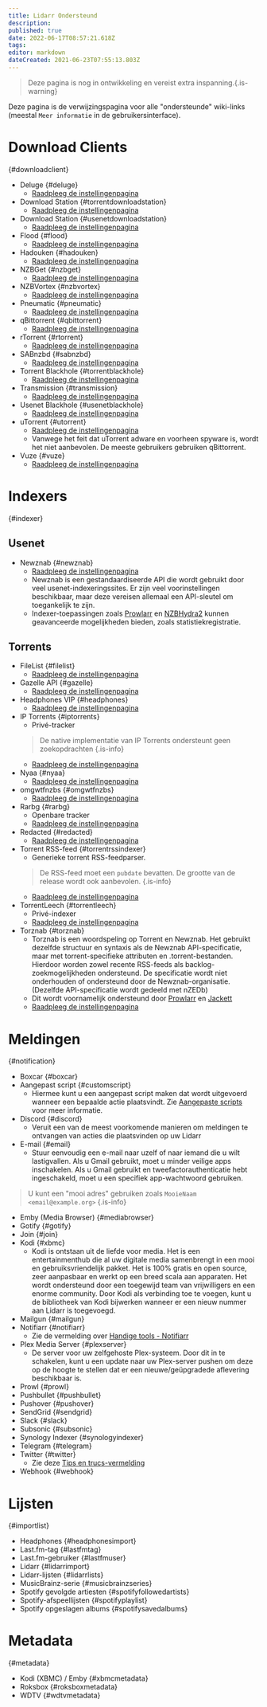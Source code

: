 ```yaml
---
title: Lidarr Ondersteund
description: 
published: true
date: 2022-06-17T08:57:21.618Z
tags: 
editor: markdown
dateCreated: 2021-06-23T07:55:13.803Z
---
```


> Deze pagina is nog in ontwikkeling en vereist extra inspanning.{.is-warning}

Deze pagina is de verwijzingspagina voor alle "ondersteunde" wiki-links (meestal `Meer informatie` in de gebruikersinterface).

# Download Clients

{#downloadclient}

- Deluge {#deluge}
  - [Raadpleeg de instellingenpagina](/lidarr/settings#download-clients)
- Download Station {#torrentdownloadstation}
  - [Raadpleeg de instellingenpagina](/lidarr/settings#download-clients)
- Download Station {#usenetdownloadstation}
  - [Raadpleeg de instellingenpagina](/lidarr/settings#download-clients)
- Flood {#flood}
  - [Raadpleeg de instellingenpagina](/lidarr/settings#download-clients)
- Hadouken {#hadouken}
  - [Raadpleeg de instellingenpagina](/lidarr/settings#download-clients)
- NZBGet {#nzbget}
  - [Raadpleeg de instellingenpagina](/lidarr/settings#download-clients)
- NZBVortex {#nzbvortex}
  - [Raadpleeg de instellingenpagina](/lidarr/settings#download-clients)
- Pneumatic {#pneumatic}
  - [Raadpleeg de instellingenpagina](/lidarr/settings#download-clients)
- qBittorrent {#qbittorrent}
  - [Raadpleeg de instellingenpagina](/lidarr/settings#download-clients)
- rTorrent {#rtorrent}
  - [Raadpleeg de instellingenpagina](/lidarr/settings#download-clients)
- SABnzbd {#sabnzbd}
  - [Raadpleeg de instellingenpagina](/lidarr/settings#download-clients)
- Torrent Blackhole {#torrentblackhole}
  - [Raadpleeg de instellingenpagina](/lidarr/settings#download-clients)
- Transmission {#transmission}
  - [Raadpleeg de instellingenpagina](/lidarr/settings#download-clients)
- Usenet Blackhole {#usenetblackhole}
  - [Raadpleeg de instellingenpagina](/lidarr/settings#download-clients)
- uTorrent {#utorrent}
  - [Raadpleeg de instellingenpagina](/lidarr/settings#download-clients)
  - Vanwege het feit dat uTorrent adware en voorheen spyware is, wordt het niet aanbevolen. De meeste gebruikers gebruiken qBittorrent.
- Vuze {#vuze}
  - [Raadpleeg de instellingenpagina](/lidarr/settings#download-clients)

# Indexers

{#indexer}

## Usenet

- Newznab {#newznab}
  - [Raadpleeg de instellingenpagina](/lidarr/settings#indexer-settings)
  - Newznab is een gestandaardiseerde API die wordt gebruikt door veel usenet-indexeringssites. Er zijn veel voorinstellingen beschikbaar, maar deze vereisen allemaal een API-sleutel om toegankelijk te zijn.
  - Indexer-toepassingen zoals [Prowlarr](/prowlarr) en [NZBHydra2](https://github.com/theotherp/nzbhydra2) kunnen geavanceerde mogelijkheden bieden, zoals statistiekregistratie.

## Torrents

- FileList {#filelist}
  - [Raadpleeg de instellingenpagina](/lidarr/settings#indexer-settings)
- Gazelle API {#gazelle}
  - [Raadpleeg de instellingenpagina](/lidarr/settings#indexer-settings)
- Headphones VIP {#headphones}
  - [Raadpleeg de instellingenpagina](/lidarr/settings#indexer-settings)
- IP Torrents {#iptorrents}
  - Privé-tracker
  > De native implementatie van IP Torrents ondersteunt geen zoekopdrachten {.is-info}
  - [Raadpleeg de instellingenpagina](/lidarr/settings#indexer-settings)
- Nyaa {#nyaa}
  - [Raadpleeg de instellingenpagina](/lidarr/settings#indexer-settings)
- omgwtfnzbs {#omgwtfnzbs}
  - [Raadpleeg de instellingenpagina](/lidarr/settings#indexer-settings)
- Rarbg {#rarbg}
  - Openbare tracker
  - [Raadpleeg de instellingenpagina](/lidarr/settings#indexer-settings)
- Redacted {#redacted}
  - [Raadpleeg de instellingenpagina](/lidarr/settings#indexer-settings)
- Torrent RSS-feed {#torrentrssindexer}
  - Generieke torrent RSS-feedparser.
  > De RSS-feed moet een `pubdate` bevatten. De grootte van de release wordt ook aanbevolen.
  {.is-info}
  - [Raadpleeg de instellingenpagina](/lidarr/settings#indexer-settings)
- TorrentLeech {#torrentleech}
  - Privé-indexer
  - [Raadpleeg de instellingenpagina](/lidarr/settings#indexer-settings)
- Torznab {#torznab}
  - Torznab is een woordspeling op Torrent en Newznab. Het gebruikt dezelfde structuur en syntaxis als de Newznab API-specificatie, maar met torrent-specifieke attributen en .torrent-bestanden. Hierdoor worden zowel recente RSS-feeds als backlog-zoekmogelijkheden ondersteund. De specificatie wordt niet onderhouden of ondersteund door de Newznab-organisatie. (Dezelfde API-specificatie wordt gedeeld met nZEDb)
  - Dit wordt voornamelijk ondersteund door [Prowlarr](/prowlarr) en [Jackett](https://github.com/Jackett/Jackett)
  - [Raadpleeg de instellingenpagina](/lidarr/settings#indexer-settings)

# Meldingen

{#notification}

- Boxcar {#boxcar}
- Aangepast script {#customscript}
  - Hiermee kunt u een aangepast script maken dat wordt uitgevoerd wanneer een bepaalde actie plaatsvindt. Zie [Aangepaste scripts](/lidarr/custom-scripts) voor meer informatie.
- Discord {#discord}
  - Veruit een van de meest voorkomende manieren om meldingen te ontvangen van acties die plaatsvinden op uw Lidarr
- E-mail {#email}
  - Stuur eenvoudig een e-mail naar uzelf of naar iemand die u wilt lastigvallen. Als u Gmail gebruikt, moet u minder veilige apps inschakelen. Als u Gmail gebruikt en tweefactorauthenticatie hebt ingeschakeld, moet u een specifiek app-wachtwoord gebruiken.

 > U kunt een "mooi adres" gebruiken zoals `MooieNaam <email@example.org>` {.is-info}

- Emby (Media Browser) {#mediabrowser}
- Gotify {#gotify}
- Join {#join}
- Kodi {#xbmc}
  - Kodi is ontstaan uit de liefde voor media. Het is een entertainmenthub die al uw digitale media samenbrengt in een mooi en gebruiksvriendelijk pakket. Het is 100% gratis en open source, zeer aanpasbaar en werkt op een breed scala aan apparaten. Het wordt ondersteund door een toegewijd team van vrijwilligers en een enorme community. Door Kodi als verbinding toe te voegen, kunt u de bibliotheek van Kodi bijwerken wanneer er een nieuw nummer aan Lidarr is toegevoegd.
- Mailgun {#mailgun}
- Notifiarr {#notifiarr}
  - Zie de vermelding over [Handige tools - Notifiarr](/useful-tools#notifiarr-fka-discord-notifier)
- Plex Media Server {#plexserver}
  - De server voor uw zelfgehoste Plex-systeem. Door dit in te schakelen, kunt u een update naar uw Plex-server pushen om deze op de hoogte te stellen dat er een nieuwe/geüpgradede aflevering beschikbaar is.
- Prowl {#prowl}
- Pushbullet {#pushbullet}
- Pushover {#pushover}
- SendGrid {#sendgrid}
- Slack {#slack}
- Subsonic {#subsonic}
- Synology Indexer {#synologyindexer}
- Telegram {#telegram}
- Twitter {#twitter}
  - Zie deze [Tips en trucs-vermelding](/useful-tools#twitter)
- Webhook {#webhook}

# Lijsten

{#importlist}

- Headphones {#headphonesimport}
- Last.fm-tag {#lastfmtag}
- Last.fm-gebruiker {#lastfmuser}
- Lidarr {#lidarrimport}
- Lidarr-lijsten {#lidarrlists}
- MusicBrainz-serie {#musicbrainzseries}
- Spotify gevolgde artiesten {#spotifyfollowedartists}
- Spotify-afspeellijsten {#spotifyplaylist}
- Spotify opgeslagen albums {#spotifysavedalbums}

# Metadata

{#metadata}

- Kodi (XBMC) / Emby {#xbmcmetadata}
- Roksbox {#roksboxmetadata}
- WDTV {#wdtvmetadata}